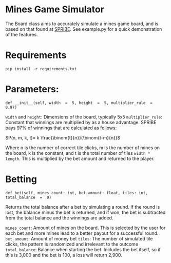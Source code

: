 # Mines Game Simulator
The Board class aims to accurately simulate a mines game board, and is based on that found at [SPRIBE](https://spribe.co/games/mines). See example.py for a quick demonstration of the features. 
# Requirements
`pip install -r requirements.txt`
# Parameters:
`def __init__(self, width  =  5, height  =  5, multiplier_rule  =  0.97)`

`width` and `height`: Dimensions of the board, typically 5x5
`multiplier_rule`: Constant that winnings are multiplied by as a house advantage. SPRIBE pays 97% of winnings that are calculated as follows:

$`P(n, m, k, t)= k \frac{\binom{t}{n}}{\binom{t-m}{n}}`$

Where n is the number of correct tile clicks, m is the number of mines on the board, k is the constant, and t is the total number of tiles `width * length`. This is multiplied by the bet amount and returned to the player.
# Betting
`def bet(self, mines_count: int, bet_amount: float, tiles: int, total_balance  =  0)`

Returns the total balance after a bet by simulating a round. If the round is lost, the balance minus the bet is returned, and if won, the bet is subtracted from the total balance and the winnings are added. 

`mines_count`: Amount of mines on the board. This is selected by the user for each bet and more mines lead to a better payout for a successful round. 
`bet_amount`: Amount of money bet
`tiles`: The number of simulated tile clicks, the pattern is randomized and irrelevant to the outcome
`total_balance`: Balance when starting the bet. Includes the bet itself, so if this is 3,000 and the bet is 100, a loss will return 2,900. 
